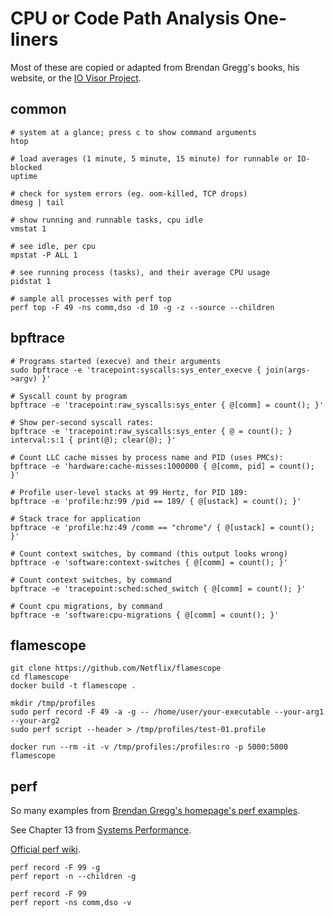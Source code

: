 # CPU or Code Path Analysis One-liners

Most of these are copied or adapted from Brendan Gregg's books, his website, or the [IO Visor Project](https://github.com/iovisor).


## common

```
# system at a glance; press c to show command arguments
htop

# load averages (1 minute, 5 minute, 15 minute) for runnable or IO-blocked
uptime

# check for system errors (eg. oom-killed, TCP drops)
dmesg | tail

# show running and runnable tasks, cpu idle
vmstat 1

# see idle, per cpu
mpstat -P ALL 1

# see running process (tasks), and their average CPU usage
pidstat 1

# sample all processes with perf top
perf top -F 49 -ns comm,dso -d 10 -g -z --source --children
```


## bpftrace

```
# Programs started (execve) and their arguments
sudo bpftrace -e 'tracepoint:syscalls:sys_enter_execve { join(args->argv) }'

# Syscall count by program
bpftrace -e 'tracepoint:raw_syscalls:sys_enter { @[comm] = count(); }'

# Show per-second syscall rates:
bpftrace -e 'tracepoint:raw_syscalls:sys_enter { @ = count(); } interval:s:1 { print(@); clear(@); }'

# Count LLC cache misses by process name and PID (uses PMCs):
bpftrace -e 'hardware:cache-misses:1000000 { @[comm, pid] = count(); }'

# Profile user-level stacks at 99 Hertz, for PID 189:
bpftrace -e 'profile:hz:99 /pid == 189/ { @[ustack] = count(); }'

# Stack trace for application
bpftrace -e 'profile:hz:49 /comm == "chrome"/ { @[ustack] = count(); }'

# Count context switches, by command (this output looks wrong)
bpftrace -e 'software:context-switches { @[comm] = count(); }'

# Count context switches, by command
bpftrace -e 'tracepoint:sched:sched_switch { @[comm] = count(); }'

# Count cpu migrations, by command
bpftrace -e 'software:cpu-migrations { @[comm] = count(); }'
```


## flamescope

```
git clone https://github.com/Netflix/flamescope
cd flamescope
docker build -t flamescope .

mkdir /tmp/profiles
sudo perf record -F 49 -a -g -- /home/user/your-executable --your-arg1 --your-arg2
sudo perf script --header > /tmp/profiles/test-01.profile

docker run --rm -it -v /tmp/profiles:/profiles:ro -p 5000:5000 flamescope
```


## perf

So many examples from [Brendan Gregg's homepage's perf examples](https://www.brendangregg.com/perf.html#UsageExamples).

See Chapter 13 from [Systems Performance](https://www.brendangregg.com/systems-performance-2nd-edition-book.html).

[Official perf wiki](https://perf.wiki.kernel.org/index.php/Main_Page).

```
perf record -F 99 -g
perf report -n --children -g

perf record -F 99
perf report -ns comm,dso -v
```